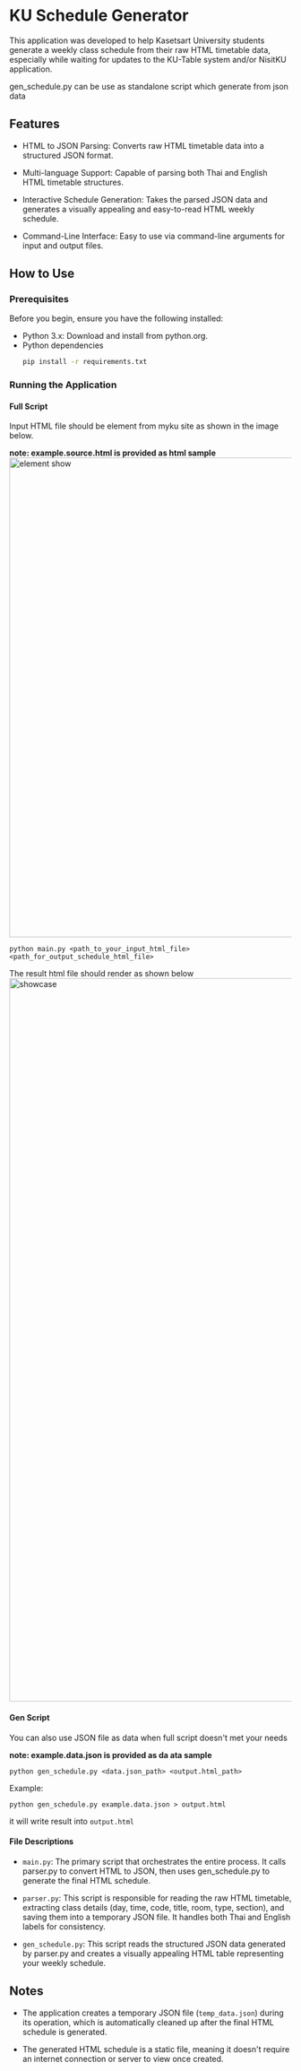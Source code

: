 # KU Schedule Generator
This application was developed to help Kasetsart University students generate a weekly class schedule from their raw HTML timetable data, especially while waiting for updates to the KU-Table system and/or NisitKU application.

gen_schedule.py can be use as standalone script which generate from json data

## Features
- HTML to JSON Parsing: Converts raw HTML timetable data into a structured JSON format.

- Multi-language Support: Capable of parsing both Thai and English HTML timetable structures.

- Interactive Schedule Generation: Takes the parsed JSON data and generates a visually appealing and easy-to-read HTML weekly schedule.

- Command-Line Interface: Easy to use via command-line arguments for input and output files.

## How to Use

### Prerequisites
Before you begin, ensure you have the following installed:

- Python 3.x: Download and install from python.org.
- Python dependencies
    ```sh
    pip install -r requirements.txt
    ```

### Running the Application


#### Full Script
Input HTML file should be element from myku site as shown in the image below.

**note: example.source.html is provided as html sample**
<img width="2286" height="856" alt="element show" src="https://github.com/user-attachments/assets/e8e4cc86-8509-4d70-838e-5da6affb4398" />

```
python main.py <path_to_your_input_html_file> <path_for_output_schedule_html_file>
```
The result html file should render as shown below
<img width="2507" height="1291" alt="showcase" src="https://github.com/user-attachments/assets/90f3fa8d-ab5a-4f3d-8202-287939c7a5d9" />

#### Gen Script
You can also use JSON file as data when full script doesn't met your needs

**note: example.data.json is provided as da ata sample**
```
python gen_schedule.py <data.json_path> <output.html_path> 
```

Example:
```
python gen_schedule.py example.data.json > output.html
```
it will write result into `output.html`


#### File Descriptions
- `main.py`: The primary script that orchestrates the entire process. It calls parser.py to convert HTML to JSON, then uses gen_schedule.py to generate the final HTML schedule.

- `parser.py`: This script is responsible for reading the raw HTML timetable, extracting class details (day, time, code, title, room, type, section), and saving them into a temporary JSON file. It handles both Thai and English labels for consistency.

- `gen_schedule.py`: This script reads the structured JSON data generated by parser.py and creates a visually appealing HTML table representing your weekly schedule.

## Notes
- The application creates a temporary JSON file (`temp_data.json`) during its operation, which is automatically cleaned up after the final HTML schedule is generated.

- The generated HTML schedule is a static file, meaning it doesn't require an internet connection or server to view once created.
